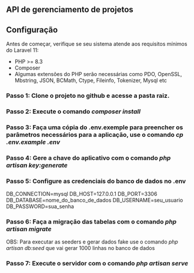 ## API de gerenciamento de projetos

## Configuração

Antes de começar, verifique se seu sistema atende aos requisitos mínimos do Laravel 11:

* PHP >= 8.3
* Composer
* Algumas extensões do PHP serão necessárias como PDO, OpenSSL, Mbstring, JSON, BCMath, Ctype, Fileinfo, Tokenizer, Mysql etc

### Passo 1: Clone o projeto no github e acesse a pasta raiz.
### Passo 2: Execute o comando _composer install_
### Passo 3: Faça uma cópia do .env.exemple para preencher os parâmetros necessários para a aplicação, use o comando _cp .env.example .env_
### Passo 4: Gere a chave do aplicativo com o comando _php artisan key:generate_
### Passo 5: Configure as credenciais do banco de dados no .env
DB_CONNECTION=mysql
DB_HOST=127.0.0.1
DB_PORT=3306
DB_DATABASE=nome_do_banco_de_dados
DB_USERNAME=seu_usuario
DB_PASSWORD=sua_senha

### Passo 6: Faça a migração das tabelas com o comando _php artisan migrate_
OBS: Para executar as seeders e gerar dados fake use o comando _php artisan db:seed_ que vai gerar 1000 linhas no banco de dados

### Passo 7: Execute o servidor com o comando _php artisan serve_

